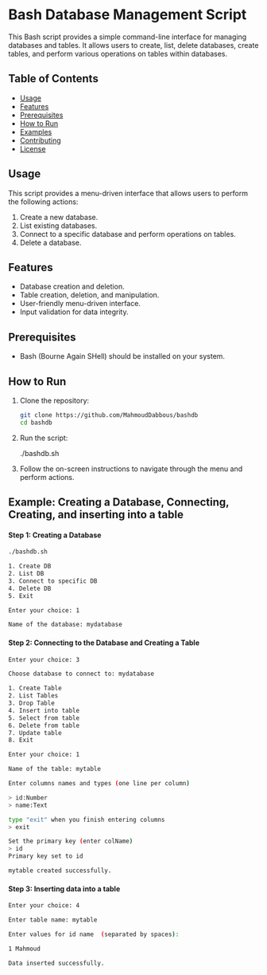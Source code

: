 # Bash Database Management Script

This Bash script provides a simple command-line interface for managing databases and tables. It allows users to create, list, delete databases, create tables, and perform various operations on tables within databases.

## Table of Contents

- [Usage](#usage)
- [Features](#features)
- [Prerequisites](#prerequisites)
- [How to Run](#how-to-run)
- [Examples](#examples)
- [Contributing](#contributing)
- [License](#license)

## Usage

This script provides a menu-driven interface that allows users to perform the following actions:

1. Create a new database.
2. List existing databases.
3. Connect to a specific database and perform operations on tables.
4. Delete a database.

## Features

- Database creation and deletion.
- Table creation, deletion, and manipulation.
- User-friendly menu-driven interface.
- Input validation for data integrity.

## Prerequisites

- Bash (Bourne Again SHell) should be installed on your system.

## How to Run

1. Clone the repository:

   ```bash
   git clone https://github.com/MahmoudDabbous/bashdb
   cd bashdb


2. Run the script:

    ./bashdb.sh


3. Follow the on-screen instructions to navigate through the menu and perform actions.



## Example: Creating a Database, Connecting, Creating, and inserting into a table

#### Step 1: Creating a Database

```bash
./bashdb.sh

1. Create DB
2. List DB
3. Connect to specific DB
4. Delete DB
5. Exit

Enter your choice: 1

Name of the database: mydatabase

```


#### Step 2: Connecting to the Database and Creating a Table

```bash
Enter your choice: 3

Choose database to connect to: mydatabase

1. Create Table
2. List Tables
3. Drop Table
4. Insert into table
5. Select from table
6. Delete from table
7. Update table
8. Exit

Enter your choice: 1

Name of the table: mytable

Enter columns names and types (one line per column)

> id:Number
> name:Text

type "exit" when you finish entering columns
> exit

Set the primary key (enter colName)
> id
Primary key set to id

mytable created successfully.


```



#### Step 3: Inserting data into a table

```bash
Enter your choice: 4

Enter table name: mytable

Enter values for id name  (separated by spaces): 

1 Mahmoud

Data inserted successfully.


```

